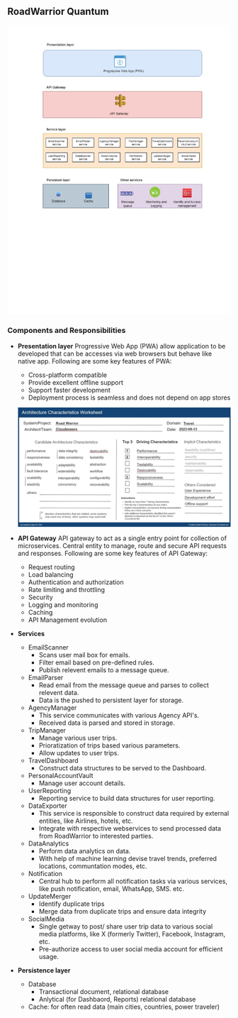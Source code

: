 ## RoadWarrior Quantum
![images](../diagrams/RoadWarrior-Logical-Architecture.jpg)

### Components and Responsibilities
* **Presentation layer**
	Progressive Web App (PWA) allow application to be developed that can be accesses via web browsers but behave like native app.
	Following are some key features of PWA:
	* Cross-platform compatible
	* Provide excellent offline support
	* Support faster development
	* Deployment process is seamless and does not depend on app stores
	
	![images](../diagrams/Logical-Architecture-Charateristics.jpg)

*  **API Gateway**
	API gateway to act as a single entry point for collection of microservices.
	Central entity to manage, route and secure API requests and responses.
	Following are some key features of API Gateway:
	* Request routing
	* Load balancing
	* Authentication and authorization
	* Rate limiting and throttling
	* Security
	* Logging and monitoring
	* Caching
 	* API Management evolution 
	
* **Services**
  * EmailScanner
	* Scans user mail box for emails.
	* Filter email based on pre-defined rules.
	* Publish relevent emails to a message queue.
  * EmailParser
	* Read email from the message queue and parses to collect relevent data.
	* Data is the pushed to persistent layer for storage.
  * AgencyManager
	* This service communicates with various Agency API's.
	* Received data is parsed and stored in storage.
  * TripManager
	* Manage various user trips.
	* Prioratization of trips based various parameters.
	* Allow updates to user trips.
  * TravelDashboard
  	* Construct data structures to be served to the Dashboard. 
  * PersonalAccountVault
	* Manage user account details.
  * UserReporting
	* Reporting service to build data structures for user reporting.
  * DataExporter
	* This service is responsible to construct data required by external entities, like Airlines, hotels, etc.
	* Integrate with respective webservices to send processed data from RoadWarrior to interested parties.
  * DataAnalytics
	* Perform data analytics on data.
	* With help of machine learning devise travel trends, preferred locations, communtation modes, etc.
  * Notification
	* Central hub to perform all notification tasks via various services, like push notification, email, WhatsApp, SMS. etc.
  * UpdateMerger
	* Identify duplicate trips
	* Merge data from duplicate trips and ensure data integrity
  * SocialMedia
	* Single getway to post/ share user trip data to various social media platforms, like X (formerly Twitter), Facebook, Instagram, etc.
	* Pre-authorize access to user social media account for efficient usage.
* **Persistence layer**
  * Database
	* Transactional document, relational database
  	* Anlytical (for Dashbaord, Reports)  relational database
  *  Cache: for often read data (main cities, countries, power traveler)
